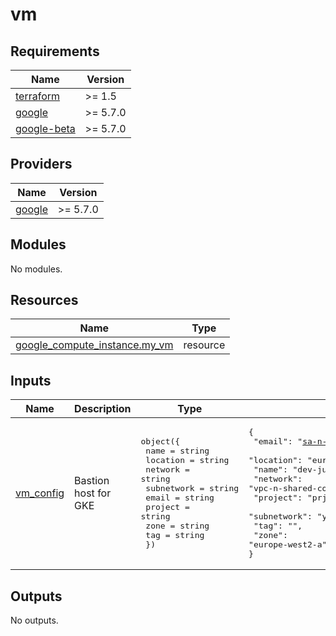 # vm

<!-- BEGINNING OF PRE-COMMIT-TERRAFORM DOCS HOOK -->
## Requirements

| Name | Version |
|------|---------|
| <a name="requirement_terraform"></a> [terraform](#requirement\_terraform) | >= 1.5 |
| <a name="requirement_google"></a> [google](#requirement\_google) | >= 5.7.0 |
| <a name="requirement_google-beta"></a> [google-beta](#requirement\_google-beta) | >= 5.7.0 |

## Providers

| Name | Version |
|------|---------|
| <a name="provider_google"></a> [google](#provider\_google) | >= 5.7.0 |

## Modules

No modules.

## Resources

| Name | Type |
|------|------|
| [google_compute_instance.my_vm](https://registry.terraform.io/providers/hashicorp/google/latest/docs/resources/compute_instance) | resource |

## Inputs

| Name | Description | Type | Default | Required |
|------|-------------|------|---------|:--------:|
| <a name="input_vm_config"></a> [vm\_config](#input\_vm\_config) | Bastion host for GKE | <pre>object({<br>    name       = string<br>    location   = string<br>    network    = string<br>    subnetwork = string<br>    email      = string<br>    project    = string<br>    zone       = string<br>    tag        = string<br>  })</pre> | <pre>{<br>  "email": "sa-n-jigsaw-vm@prj-n-jigsaw-af5g.iam.gserviceaccount.com",<br>  "location": "europe-west2",<br>  "name": "dev-jumphost",<br>  "network": "vpc-n-shared-core-0",<br>  "project": "prj-n-jigsaw-af5g",<br>  "subnetwork": "your-subnetwork",<br>  "tag": "",<br>  "zone": "europe-west2-a"<br>}</pre> | no |

## Outputs

No outputs.
<!-- END OF PRE-COMMIT-TERRAFORM DOCS HOOK -->
